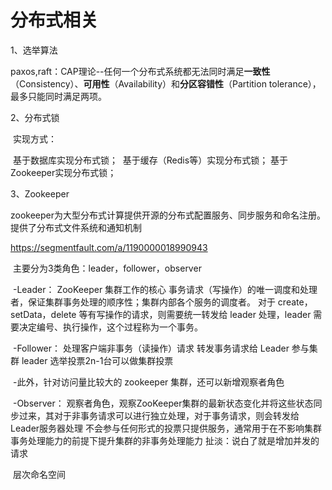 

# 分布式相关

1、选举算法

​	paxos,raft：CAP理论--任何一个分布式系统都无法同时满足**一致性**（Consistency）、**可用性**（Availability）和**分区容错性**（Partition tolerance），最多只能同时满足两项。

2、分布式锁

​	实现方式：

​		基于数据库实现分布式锁； 
​		基于缓存（Redis等）实现分布式锁； 
​		基于Zookeeper实现分布式锁；

3、Zookeeper

​	zookeeper为大型分布式计算提供开源的分布式配置服务、同步服务和命名注册。提供了分布式文件系统和通知机制

https://segmentfault.com/a/1190000018990943

​	主要分为3类角色：leader，follower，observer

​		-Leader： ZooKeeper 集群工作的核心 事务请求（写操作）的唯一调度和处理者，保证集群事务处理的顺序性；集群内部各个服务的调度者。 对于 create，setData，delete 等有写操作的请求，则需要统一转发给 leader 处理，leader 需要决定编号、执行操作，这个过程称为一个事务。

​		-Follower： 处理客户端非事务（读操作）请求 转发事务请求给 Leader 参与集群 leader 选举投票2n-1台可以做集群投票 

​		-此外，针对访问量比较大的 zookeeper 集群，还可以新增观察者角色

​		-Observer： 观察者角色，观察ZooKeeper集群的最新状态变化并将这些状态同步过来，其对于非事务请求可以进行独立处理，对于事务请求，则会转发给Leader服务器处理 不会参与任何形式的投票只提供服务，通常用于在不影响集群事务处理能力的前提下提升集群的非事务处理能力 扯淡：说白了就是增加并发的请求

​	层次命名空间